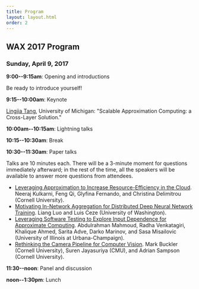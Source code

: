 ```yaml
---
title: Program
layout: layout.html
order: 2
---
```

## WAX 2017 Program

### Sunday, April 9, 2017

**9:00--9:15am**: Opening and introductions

Be ready to introduce yourself!

**9:15--10:00am**: Keynote

[Lingjia Tang](http://www.lingjia.org), University of Michigan:
"Scalable Approximation Computing: a Cross-Layer Solution."

**10:00am--10:15am**: Lightning talks

**10:15--10:30am**: Break

**10:30--11:30am**: Paper talks

Talks are 10 minutes each.
There will be a 3-minute moment for questions immediately afterward; in the rest of the time, all the speakers will be available to answer more questions from attendees.

* [Leveraging Approximation to Increase Resource-Efficiency in the Cloud](papers/kulkarni.pdf).
  Neeraj Kulkarni, Feng Qi, Glyfina Fernando, and Christina Delimitrou (Cornell University).
* [Motivating In-Network Aggregation for Distributed Deep Neural Network Training](papers/luo.pdf).
  Liang Luo and Luis Ceze (University of Washington).
* [Leveraging Software Testing to Explore Input Dependence for Approximate Computing](papers/mahmoud.pdf).
  Abdulrahman Mahmoud, Radha Venkatagiri, Khalique Ahmed, Sarita Adve, Darko Marinov, and Sasa Misailovic (University of Illinois at Urbana-Champaign).
* [Rethinking the Camera Pipeline for Computer Vision](papers/buckler.pdf).
  Mark Buckler (Cornell University), Suren Jayasuriya (CMU), and Adrian Sampson (Cornell University).

**11:30--noon**: Panel and discussion

**noon--1:30pm**: Lunch
